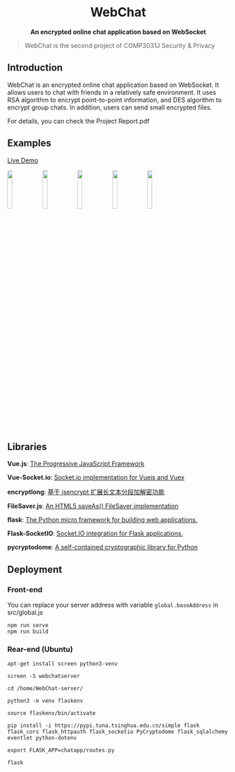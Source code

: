 <h1 align="center">WebChat</h1>

<p align="center"><strong>An encrypted online chat application based on WebSocket</strong></p>

> WebChat is the second project of COMP3031J Security & Privacy

## Introduction
WebChat is an encrypted online chat application based on WebSocket. It allows users to chat with friends in a relatively safe environment. It uses RSA algorithm to encrypt point-to-point information, and DES algorithm to encrypt group chats. In addition, users can send small encrypted files.

For details, you can check the Project Report.pdf

## Examples
<a href="#">Live Demo</a>

<p>
  <img width="15%" src="https://f000.backblazeb2.com/b2api/v1/b2_download_file_by_id?fileId=4_z9e80f94b4a0900107f1b0d1a_f1048a9504674b1cc_d20210306_m122700_c000_v0001067_t0048">
  <img width="15%" src="https://f000.backblazeb2.com/b2api/v1/b2_download_file_by_id?fileId=4_z9e80f94b4a0900107f1b0d1a_f115f1c5396bb954d_d20210306_m122704_c000_v0001076_t0052">
  <img width="15%" src="https://f000.backblazeb2.com/b2api/v1/b2_download_file_by_id?fileId=4_z9e80f94b4a0900107f1b0d1a_f10595931f130f953_d20210306_m122706_c000_v0001002_t0044">
  <img width="15%" src="https://f000.backblazeb2.com/b2api/v1/b2_download_file_by_id?fileId=4_z9e80f94b4a0900107f1b0d1a_f11709d527a182b66_d20210306_m122705_c000_v0001080_t0002">
  <img width="15%" src="https://f000.backblazeb2.com/b2api/v1/b2_download_file_by_id?fileId=4_z9e80f94b4a0900107f1b0d1a_f11182ca8d516bdd8_d20210306_m122702_c000_v0001078_t0044">
</p>

## Libraries
**Vue.js**: <a href="https://vuejs.org/">The Progressive JavaScript Framework</a>

**Vue-Socket.io**: <a href="https://github.com/MetinSeylan/Vue-Socket.io">Socket.io implementation for Vuejs and Vuex</a>

**encryptlong**: <a href="https://www.npmjs.com/package/encryptlong">基于 jsencrypt 扩展长文本分段加解密功能</a>

**FileSaver.js**: <a href="https://github.com/eligrey/FileSaver.js">An HTML5 saveAs() FileSaver implementation</a>

**flask**: <a href="https://github.com/pallets/flask">The Python micro framework for building web applications.</a>

**Flask-SocketIO**: <a href="https://github.com/miguelgrinberg/Flask-SocketIO">Socket.IO integration for Flask applications.</a>

**pycryptodome**: <a href="https://github.com/Legrandin/pycryptodome">A self-contained cryptographic library for Python</a>

## Deployment

### Front-end
You can replace your server address with variable `global.baseAddress` in src/global.js
```
npm run serve
npm run build
```

### Rear-end (Ubuntu)
```
apt-get install screen python3-venv

screen -S webchatserver

cd /home/WebChat-server/

python3 -m venv flaskenv

source flaskenv/bin/activate

pip install -i https://pypi.tuna.tsinghua.edu.cn/simple flask flask_cors flask_httpauth flask_socketio PyCryptodome flask_sqlalchemy eventlet python-dotenv

export FLASK_APP=chatapp/routes.py

flask
```
